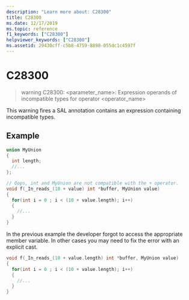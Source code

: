 ```yaml
---
description: "Learn more about: C28300"
title: C28300
ms.date: 12/17/2019
ms.topic: reference
f1_keywords: ["C28300"]
helpviewer_keywords: ["C28300"]
ms.assetid: 29430cff-c5b8-4759-8898-055dc1c4597f
---
```

# C28300

> warning C28300: <parameter_name>: Expression operands of incompatible types for operator <operator_name>

This warning fires a SAL annotation contains an expression containing incompatible types.

## Example

```cpp
union MyUnion
{
  int length;
  //...
};

// Oops, int and MyUnion are not compatible with the + operator.
void f(_In_reads_(10 + value) int *buffer, MyUnion value)
{
  for(int i = 0 ; i < (10 + value.length); i++)
  {
    //...
  }
}
```

In the previous example the developer forgot to access the appropriate member variable. In other cases you may need to fix the error with an explicit cast.

```cpp
void f(_In_reads_(10 + value.length) int *buffer, MyUnion value)
{
  for(int i = 0 ; i < (10 + value.length); i++)
  {
    //...
  }
}
```
